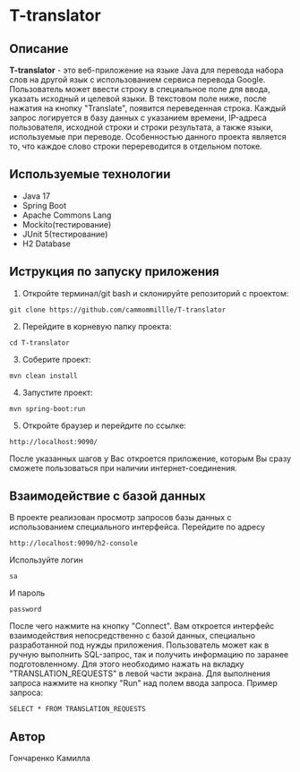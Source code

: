 # T-translator

## Описание

**T-translator** - это веб-приложение на языке Java для перевода набора слов на другой язык с использованием сервиса перевода Google.
Пользователь может ввести строку в специальное поле для ввода, указать исходный и целевой языки. В текстовом поле ниже, после нажатия на кнопку "Translate", появится переведенная строка.
Каждый запрос логируется в базу данных с указанием времени, IP-адреса пользователя, исходной строки и строки результата, а также языки, используемые при переводе.
Особенностью данного проекта является то, что каждое слово строки перереводится в отдельном потоке.

## Используемые технологии

- Java 17
- Spring Boot
- Apache Commons Lang
- Mockito(тестирование)
- JUnit 5(тестирование)
- H2 Database

## Иструкция по запуску приложения
1. Откройте терминал/git bash и склонируйте репозиторий с проектом:
```
git clone https://github.com/cammommillle/T-translator
```

2. Перейдите в корневую папку проекта:
```
cd T-translator
```

3. Соберите проект:
```
mvn clean install
```

4. Запустите проект:
```
mvn spring-boot:run
```

5. Откройте браузер и перейдите по ссылке:
```
http://localhost:9090/
```

После указанных шагов у Вас откроется приложение, которым Вы сразу сможете пользоваться при наличии интернет-соединения.

## Взаимодействие с базой данных

В проекте реализован просмотр запросов базы данных с использованием специального интерфейса.
Перейдите по адресу
```
http://localhost:9090/h2-console
```
Используйте логин
```
sa
```
И пароль
```
password
```
После чего нажмите на кнопку "Connect". Вам откроется интерфейс взаимодействия непосредственно с базой данных, специально разработанной под нужды приложения.
Пользователь может как в ручную выполнить SQL-запрос, так и получить информацию по заранее подготовленному. Для этого необходимо нажать на вкладку "TRANSLATION_REQUESTS" в левой части экрана.
Для выполнения запроса нажмите на кнопку "Run" над полем ввода запроса. 
Пример запроса:
```
SELECT * FROM TRANSLATION_REQUESTS
```
## Автор

Гончаренко Камилла